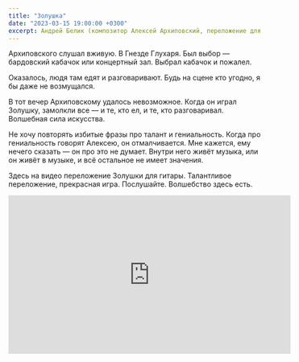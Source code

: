 ```yaml
---
title: "Золушка"
date: "2023-03-15 19:00:00 +0300"
excerpt: Андрей Белик (композитор Алексей Архиповский, переложение для гитары Владимир Гапонцев).
---
```


Архиповского слушал вживую. В Гнезде Глухаря. Был выбор&nbsp;&mdash; бардовский кабачок или концертный зал. Выбрал кабачок и пожалел.

Оказалось, людя там едят и разговаривают. Будь на сцене кто угодно, я бы даже не возмущался.

В тот вечер Архиповскому удалось невозможное. Когда он играл Золушку, замолкли все&nbsp;&mdash; и те, кто ел, и те, кто разговаривал. Волшебная сила искусства.

Не хочу повторять избитые фразы про талант и гениальность. Когда про гениальность говорят Алексею, он отмалчивается. Мне кажется, ему нечего сказать&nbsp;&mdash; он про это не думает. Внутри него живёт музыка, или он живёт в музыке, и всё остальное не имеет значения.

Здесь на видео переложение Золушки для гитары. Талантливое переложение, прекрасная игра. Послушайте. Волшебство здесь есть.

<div class="video-wrapper">
    <iframe width="560" height="315" src="https://www.youtube.com/embed/LB40Tc1RYO0" title="YouTube video player" frameborder="0" allow="accelerometer; autoplay; clipboard-write; encrypted-media; gyroscope; picture-in-picture; web-share" allowfullscreen></iframe>
</div>
